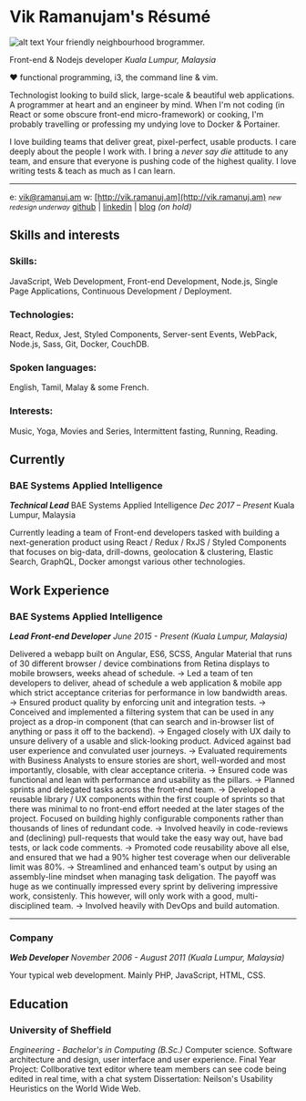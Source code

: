 # Vik Ramanujam's Résumé

![alt text][logo]
Your friendly neighbourhood brogrammer.

Front-end & Nodejs developer
_Kuala Lumpur, Malaysia_

♥️ functional programming, i3, the command line & vim.

Technologist looking to build slick, large-scale & beautiful web applications. A programmer at heart and an engineer by mind. When I'm not coding (in React or some obscure front-end micro-framework) or cooking, I'm probably travelling or professing my undying love to Docker & Portainer.

I love building teams that deliver great, pixel-perfect, usable products. I care deeply about the people I work with. I bring a *never say die* attitude to any team, and ensure that everyone is pushing code of the highest quality. I love writing tests & teach as much as I can learn.

----------

e: [vik@ramanuj.am](vik@ramanuj.am)
w: [http://vik.ramanuj.am](http://vik.ramanuj.am) <small>_new redesign underway_</small>
[github](https://github.com/piggyslasher) | [linkedin](https://linkedin.com/in/thevikram) | [blog](https://web.archive.org/web/20120615003016/http://www.techgarten.com/) _(on hold)_

## Skills and interests

### Skills:
JavaScript, Web Development, Front-end Development, Node.js, Single Page Applications, Continuous Development / Deployment.

### Technologies:
React, Redux, Jest, Styled Components, Server-sent Events, WebPack, Node.js, Sass, Git, Docker, CouchDB.

### Spoken languages:
English, Tamil, Malay & some French.

### Interests:
Music, Yoga, Movies and Series, Intermittent fasting, Running, Reading.

## Currently

### BAE Systems Applied Intelligence
_**Technical Lead**_
BAE Systems Applied Intelligence
_Dec 2017 – Present_
Kuala Lumpur, Malaysia

Currently leading a team of Front-end developers tasked with building a next-generation product using React / Redux / RxJS / Styled Components that focuses on big-data, drill-downs, geolocation & clustering, Elastic Search, GraphQL, Docker amongst various other technologies.

## Work Experience

### BAE Systems Applied Intelligence
_**Lead Front-end Developer**_
_June 2015 - Present (Kuala Lumpur, Malaysia)_

Delivered a webapp built on Angular, ES6, SCSS, Angular Material that runs of 30 different browser / device combinations from Retina displays to mobile browsers, weeks ahead of schedule.
→ Led a team of ten developers to deliver, ahead of schedule a web application & mobile app which strict acceptance criterias for performance in low bandwidth areas.
→ Ensured product quality by enforcing unit and integration tests.
→ Conceived and implemented a filtering system that can be used in any project as a drop-in component (that can search and in-browser list of anything or pass it off to the backend).
→ Engaged closely with UX daily to unsure delivery of a usable and slick-looking product. Adviced against bad user experience and convulated user journeys.
→ Evaluated requirements with Business Analysts to ensure stories are short, well-worded and most importantly, closable, with clear acceptance criteria.
→ Ensured code was functional and lean with performance and usability as the pillars.
→ Planned sprints and delegated tasks across the front-end team.
→ Developed a reusable library / UX components within the first couple of sprints so that there was minimal to no front-end effort needed at the later stages of the project. Focused on building highly configurable components rather than thousands of lines of redundant code.
→ Involved heavily in code-reviews and (declining) pull-requests that would take the easy way out, have bad tests, or lack code comments.
→ Promoted code reusability above all else, and ensured that we had a 90% higher test coverage when our deliverable limit was 80%.
→ Streamlined and enhanced team's output by using an assembly-line mindset when managing task deligation. The payoff was huge as we continually impressed every sprint by delivering impressive work, consistenly. This however, will only work with a good, multi-disciplined team.
→ Involved heavily with DevOps and build automation.

---

### Company
_**Web Developer**_
_November 2006 - August 2011 (Kuala Lumpur, Malaysia)_

Your typical web development. Mainly PHP, JavaScript, HTML, CSS.

## Education

### University of Sheffield
_Engineering - Bachelor's in Computing (B.Sc.)_
Computer science. Software architecture and design, user interface and user experience.
Final Year Project: Collborative text editor where team members can see code being edited in real time, with a chat system
Dissertation: Neilson's Usability Heuristics on the World Wide Web.

 

[logo]: http://www.vik.ramanuj.am/img/profile.png "Vik Ramanujam's Avatar"
<!--stackedit_data:
eyJoaXN0b3J5IjpbMTY4MzA1OTY2NCwzNDQ5NDM1NDIsMzY3Nz
AzODEyLDEzMDIxMjQ5NTQsMzY3NzAzODEyLDE0MzY4MzQyOTQs
LTE0OTc3NDkwNjksLTEyNDE3MTc0OSw3OTkzNDY0MDksMzk0OD
UyMDMsNzk5MzQ2NDA5LDM5NDg1MjAzLDc5OTM0NjQwOSw3OTkz
NDY0MDksMTAwMjg4ODc5MSw5MjA3MTAxNDUsNjU0OTM0MzI5LD
IwNDQ1NTU3MzZdfQ==
-->